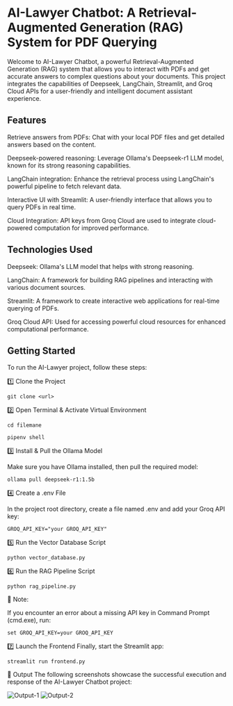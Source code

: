 # AI-Lawyer Chatbot: A Retrieval-Augmented Generation (RAG) System for PDF Querying
Welcome to AI-Lawyer Chatbot, a powerful Retrieval-Augmented Generation (RAG) system that allows you to interact with PDFs and get accurate answers to complex questions about your documents. This project integrates the capabilities of Deepseek, LangChain, Streamlit, and Groq Cloud APIs for a user-friendly and intelligent document assistant experience.

## Features
Retrieve answers from PDFs: Chat with your local PDF files and get detailed answers based on the content.

Deepseek-powered reasoning: Leverage Ollama's Deepseek-r1 LLM model, known for its strong reasoning capabilities.

LangChain integration: Enhance the retrieval process using LangChain's powerful pipeline to fetch relevant data.

Interactive UI with Streamlit: A user-friendly interface that allows you to query PDFs in real time.

Cloud Integration: API keys from Groq Cloud are used to integrate cloud-powered computation for improved performance.

## Technologies Used
Deepseek: Ollama's LLM model that helps with strong reasoning.

LangChain: A framework for building RAG pipelines and interacting with various document sources.

Streamlit: A framework to create interactive web applications for real-time querying of PDFs.

Groq Cloud API: Used for accessing powerful cloud resources for enhanced computational performance.

## Getting Started
To run the AI-Lawyer project, follow these steps:

1️⃣ Clone the Project
    
    git clone <url>


2️⃣ Open Terminal & Activate Virtual Environment

    cd filemane
    
    pipenv shell

    
3️⃣ Install & Pull the Ollama Model
   
   Make sure you have Ollama installed, then pull the required model:

    ollama pull deepseek-r1:1.5b

    
4️⃣ Create a .env File
   
   In the project root directory, create a file named .env and add your Groq API key:

    GROQ_API_KEY="your GROQ_API_KEY"

    
5️⃣ Run the Vector Database Script

    python vector_database.py


6️⃣ Run the RAG Pipeline Script

    python rag_pipeline.py
    
📝 Note:

   If you encounter an error about a missing API key in Command Prompt (cmd.exe), run:

    set GROQ_API_KEY=your GROQ_API_KEY


7️⃣ Launch the Frontend
   Finally, start the Streamlit app:

    streamlit run frontend.py


📸 Output
The following screenshots showcase the successful execution and response of the AI-Lawyer Chatbot project:

![Output-1](https://github.com/user-attachments/assets/e22bab46-211f-4f1c-9da8-25bf61d71e1d)
![Output-2](https://github.com/user-attachments/assets/baf5c73c-4163-4a07-8f29-4e1218445ad2)
